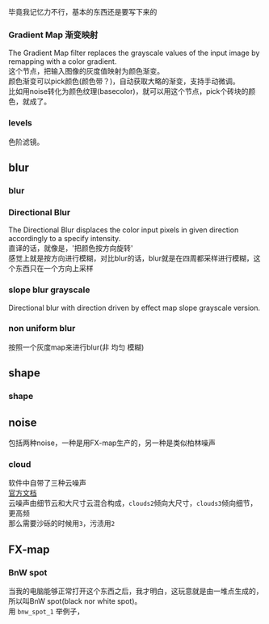 毕竟我记忆力不行，基本的东西还是要写下来的  

### Gradient Map 渐变映射
The Gradient Map filter replaces the grayscale values of the input image by remapping with a color gradient.   
这个节点，把输入图像的灰度值映射为颜色渐变。  
颜色渐变可以pick颜色(颜色带？)，自动获取大略的渐变，支持手动微调。  
比如用noise转化为颜色纹理(basecolor)，就可以用这个节点，pick个砖块的颜色，就成了。  
### levels
色阶滤镜。  

## blur
### blur
### Directional Blur
The Directional Blur displaces the color input pixels in given direction accordingly to a specify intensity.   
直译的话，就像是，'把颜色按方向旋转'  
感觉上就是按方向进行模糊，对比blur的话，blur就是在四周都采样进行模糊，这个东西只在一个方向上采样  
### slope blur grayscale
Directional blur with direction driven by effect map slope grayscale version.  

### non uniform blur
按照一个灰度map来进行blur(非 均匀 模糊)  
## shape
### shape
## noise
包括两种noise，一种是用FX-map生产的，另一种是类似柏林噪声
### cloud
软件中自带了三种云噪声  
[官方文档](https://docs.substance3d.com/sddoc/clouds-1-159450690.html)  
云噪声由细节云和大尺寸云混合构成，`clouds2`倾向大尺寸，`clouds3`倾向细节，更高频   
那么需要沙砾的时候用`3`，污渍用`2`
## FX-map
### BnW spot
当我的电脑能够正常打开这个东西之后，我才明白，这玩意就是由一堆点生成的，所以叫BnW spot(black nor white spot)。  
用 `bnw_spot_1` 举例子，  

